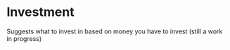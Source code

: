 # Investment
Suggests what to invest in based on money you have to invest (still a work in progress)
